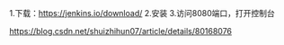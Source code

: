 1.下载：https://jenkins.io/download/
2.安装
3.访问8080端口，打开控制台

https://blog.csdn.net/shuizhihun07/article/details/80168076